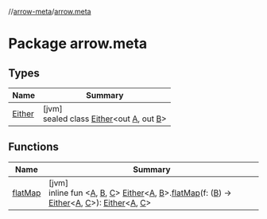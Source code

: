 //[arrow-meta](../../index.md)/[arrow.meta](index.md)

# Package arrow.meta

## Types

| Name | Summary |
|---|---|
| [Either](-either/index.md) | [jvm]<br>sealed class [Either](-either/index.md)&lt;out [A](-either/index.md), out [B](-either/index.md)&gt; |

## Functions

| Name | Summary |
|---|---|
| [flatMap](flat-map.md) | [jvm]<br>inline fun &lt;[A](flat-map.md), [B](flat-map.md), [C](flat-map.md)&gt; [Either](-either/index.md)&lt;[A](flat-map.md), [B](flat-map.md)&gt;.[flatMap](flat-map.md)(f: ([B](flat-map.md)) -&gt; [Either](-either/index.md)&lt;[A](flat-map.md), [C](flat-map.md)&gt;): [Either](-either/index.md)&lt;[A](flat-map.md), [C](flat-map.md)&gt; |
